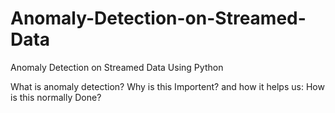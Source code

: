 # Anomaly-Detection-on-Streamed-Data

Anomaly Detection on Streamed Data Using Python

What is anomaly detection?
Why is this Importent? and how it helps us:
How is this normally Done?
